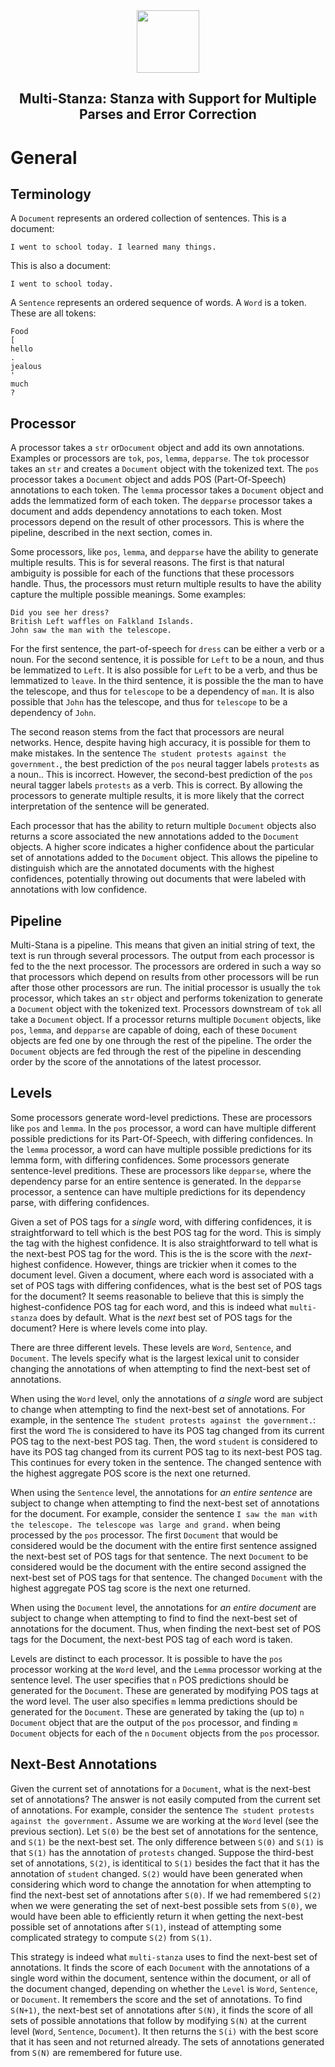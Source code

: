 <div align="center"><img src="https://github.com/stanfordnlp/stanza/raw/dev/images/stanza-logo.png" height="100px"/></div>

<h2 align="center">Multi-Stanza: Stanza with Support for Multiple Parses and Error Correction</h2>

# General
## Terminology
A `Document` represents an ordered collection of sentences. This is a document:
````
I went to school today. I learned many things.
````

This is also a document:
````
I went to school today.
````

A `Sentence` represents an ordered sequence of words. A `Word` is a token. These are all tokens:
```
Food
[
hello
.
jealous
'
much
?
```

## Processor
A processor takes a `str` or`Document` object and add its own annotations. Examples or processors are `tok`, `pos`, `lemma`, `depparse`. The `tok` processor takes an `str` and creates a `Document` object with the tokenized text. The `pos` processor takes a `Document` object and adds POS (Part-Of-Speech) annotations to each token. The `lemma` processor takes a `Document` object and adds the lemmatized form of each token. The `depparse` processor takes a document and adds dependency annotations to each token. Most processors depend on the result of other processors. This is where the pipeline, described in the next section, comes in.

Some processors, like `pos`, `lemma`, and `depparse` have the ability to generate multiple results. This is for several reasons. The first is that natural ambiguity is possible for each of the functions that these processors handle. Thus, the processors must return multiple results to have the ability capture the multiple possible meanings. Some examples:
````
Did you see her dress?
British Left waffles on Falkland Islands.
John saw the man with the telescope.
````
For the first sentence, the part-of-speech for `dress` can be either a verb or a noun. For the second sentence, it is possible for `Left` to be a noun, and thus be lemmatized to `Left`. It is also possible for `Left` to be a verb, and thus be lemmatized to `leave`. In the third sentence, it is possible the the man to have the telescope, and thus for `telescope` to be a dependency of `man`. It is also possible that `John` has the telescope, and thus for `telescope` to be a dependency of `John`.

The second reason stems from the fact that processors are neural networks. Hence, despite having high accuracy, it is possible for them to make mistakes. In the sentence `The student protests against the government.`, the best prediction of the `pos` neural tagger labels `protests` as a noun.. This is incorrect. However, the second-best prediction of the `pos` neural tagger labels `protests` as a verb. This is correct. By allowing the processors to generate multiple results, it is more likely that the correct interpretation of the sentence will be generated.

Each processor that has the ability to return multiple `Document` objects also returns a score associated the new annotations added to the `Document` objects. A higher score indicates a higher confidence about the particular set of annotations added to the `Document` object. This allows the pipeline to distinguish which are the annotated documents with the highest confidences, potentially throwing out documents that were labeled with annotations with low confidence.

## Pipeline
Multi-Stana is a pipeline. This means that given an initial string of text, the text is run through several processors. The output from each processor is fed to the the next processor. The processors are ordered in such a way so that processors which depend on results from other processors will be run after those other processors are run. The initial processor is usually the `tok` processor, which takes an `str` object and performs tokenization to generate a `Document` object with the tokenized text. Processors downstream of `tok` all take a `Document` object. If a processor returns multiple `Document` objects, like `pos`, `lemma`, and `depparse` are capable of doing, each of these `Document` objects are fed one by one through the rest of the pipeline. The order the `Document` objects are fed through the rest of the pipeline in descending order by the score of the annotations of the latest processor. 

## Levels
Some processors generate word-level predictions. These are processors like `pos` and `lemma`. In the `pos` processor, a word can have multiple different possible predictions for its Part-Of-Speech, with differing confidences. In the `lemma` processor, a word can have multiple possible predictions for its lemma form, with differing confidences. Some processors generate sentence-level preditions.  These are processors like `depparse`, where the dependency parse for an entire sentence is generated. In the `depparse` processor, a sentence can have multiple predictions for its dependency parse, with differing confidences.

Given a set of POS tags for a *single* word, with differing confidences, it is straightforward to tell which is the best POS tag for the word. This is simply the tag with the highest confidence. It is also straightforward to tell what is the next-best POS tag for the word. This is the is the score with the *next*-highest confidence. However, things are trickier when it comes to the document level. Given a document, where each word is associated with a set of POS tags with differing confidences, what is the best set of POS tags for the document? It seems reasonable to believe that this is simply the highest-confidence POS tag for each word, and this is indeed what `multi-stanza` does by default. What is the *next* best set of POS tags for the document? Here is where levels come into play.

There are three different levels. These levels are `Word`, `Sentence`, and `Document`. The levels
specify what is the largest lexical unit to consider changing the annotations of when attempting to find the next-best set of annotations. 

When using the `Word` level, only the annotations of *a single* word are subject to change when attempting to find the next-best set of annotations. For example, in the sentence `The student protests against the government.`: first the word `The` is considered to have its POS tag changed from its current POS tag to the next-best POS tag. Then, the word `student` is considered to have its POS tag changed from its current POS tag to its next-best POS tag. This continues for every token in the sentence. The changed sentence with the highest aggregate POS score is the next one returned.

When using the `Sentence` level, the annotations for *an entire sentence* are subject to change when attempting to find the next-best set of annotations for the document. For example, consider the sentence `I saw the man with the telescope. The telescope was large and grand.` when being processed by the `pos` processor. The first `Document` that would be considered would be the document with the entire first sentence assigned the next-best set of POS tags for that sentence.  The next `Document` to be considered would be the document with the entire second assigned the next-best set of POS tags for that sentence. The changed `Document` with the highest aggregate POS tag score is the next one returned.

When using the `Document` level, the annotations for *an entire document* are subject to change when attempting to find to find the next-best set of annotations for the document. Thus, when finding the next-best set of POS tags for the Document, the next-best POS tag of each word is taken.

Levels are distinct to each processor. It is possible to have the `pos` processor working at the `Word` level, and the `Lemma` processor working at the sentence level. The user specifies that `n` POS predictions should be generated for the `Document`. These are generated by modifying POS tags at the word level. The user also specifies `m` lemma predictions should be generated for the `Document`.  These are generated by taking the (up to) `n` `Document` object that are the output of the `pos` processor, and finding `m` `Document` objects for each of the `n` `Document` objects from the `pos` processor.

## Next-Best Annotations
Given the current set of annotations for a `Document`, what is the next-best set of annotations?
The answer is not easily computed from the current set of annotations. For example, consider the sentence `The student protests against the government.` Assume we are working at the `Word` level (see the previous section). Let `S(0)` be the best set of annotations for the sentence, and `S(1)` be the next-best set. The only difference between `S(0)` and `S(1)` is that `S(1)` has the annotation of `protests` changed. Suppose the third-best set of annotations, `S(2)`, is identitical to `S(1)` besides the fact that it has the annotation of `student` changed. `S(2)` would have been generated when considering which word to change the annotation for when attempting to find the next-best set of annotations after `S(0)`. If we had remembered `S(2)` when we were generating the set of next-best possible sets from `S(0)`, we would have been able to efficiently return it when getting the next-best possible set of annotations after `S(1)`, instead of attempting some complicated strategy to compute `S(2)` from `S(1)`. 

This strategy is indeed what `multi-stanza` uses to find the next-best set of annotations. It finds the score of each `Document` with the annotations of a single word within the document, sentence within the document, or all of the document changed, depending on whether the `Level` is `Word`, `Sentence`, or `Document`. It remembers the score and the set of annotations. To find `S(N+1)`, the next-best set of annotations after `S(N)`, it finds the score of all sets of possible annotations that follow by modifying `S(N)` at the current level (`Word`, `Sentence`, `Document`). It then returns the `S(i)` with the best score that it has seen and not returned already. The sets of annotations generated from `S(N)` are remembered for future use.
